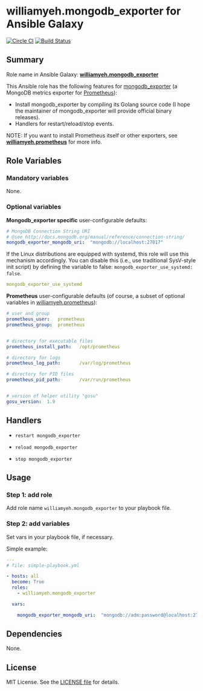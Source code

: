 
williamyeh.mongodb_exporter for Ansible Galaxy
============

[![Circle CI](https://circleci.com/gh/William-Yeh/ansible-mongodb-exporter.svg?style=shield)](https://circleci.com/gh/William-Yeh/ansible-mongodb-exporter) [![Build Status](https://travis-ci.org/William-Yeh/ansible-mongodb-exporter.svg?branch=master)](https://travis-ci.org/William-Yeh/ansible-mongodb-exporter)


## Summary

Role name in Ansible Galaxy: **[williamyeh.mongodb_exporter](https://galaxy.ansible.com/williamyeh/mongodb_exporter/)**

This Ansible role has the following features for [mongodb_exporter](https://github.com/dcu/mongodb_exporter) (a MongoDB metrics exporter for [Prometheus](http://prometheus.io/)):

 - Install mongodb_exporter by compiling its Golang source code (I hope the maintainer of mongodb_exporter will provide official binary releases).
 - Handlers for restart/reload/stop events.


NOTE: If you want to install Prometheus itself or other exporters, see **[williamyeh.prometheus](https://github.com/William-Yeh/ansible-prometheus)** for more info.



## Role Variables

### Mandatory variables

None.



### Optional variables


**Mongodb_exporter specific** user-configurable defaults:

```yaml
# MongoDB Connection String URI
# @see http://docs.mongodb.org/manual/reference/connection-string/
mongodb_exporter_mongodb_uri:  "mongodb://localhost:27017"
```

If the Linux distributions are equipped with systemd, this role will use this mechanism accordingly. You can disable this (i.e., use traditional SysV-style init script) by defining the variable to false: `mongodb_exporter_use_systemd: false`.

```yaml
mongodb_exporter_use_systemd
```

**Prometheus** user-configurable defaults (of course, a subset of optional variables in [williamyeh.prometheus](https://github.com/William-Yeh/ansible-prometheus)):

```yaml
# user and group
prometheus_user:   prometheus
prometheus_group:  prometheus


# directory for executable files
prometheus_install_path:   /opt/prometheus

# directory for logs
prometheus_log_path:       /var/log/prometheus

# directory for PID files
prometheus_pid_path:       /var/run/prometheus


# version of helper utility "gosu"
gosu_version:  1.9
```


## Handlers

- `restart mongodb_exporter`

- `reload mongodb_exporter`

- `stop mongodb_exporter`



## Usage


### Step 1: add role

Add role name `williamyeh.mongodb_exporter` to your playbook file.


### Step 2: add variables

Set vars in your playbook file, if necessary.

Simple example:

```yaml
---
# file: simple-playbook.yml

- hosts: all
  become: True
  roles:
    - williamyeh.mongodb_exporter

  vars:

    mongodb_exporter_mongodb_uri:  "mongodb://adm:password@localhost:27017"


```




## Dependencies

None.


## License

MIT License. See the [LICENSE file](LICENSE) for details.
